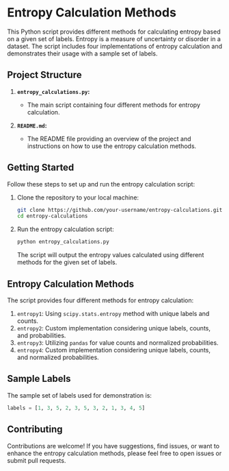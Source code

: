 # Entropy Calculation Methods

This Python script provides different methods for calculating entropy based on a given set of labels. Entropy is a measure of uncertainty or disorder in a dataset. The script includes four implementations of entropy calculation and demonstrates their usage with a sample set of labels.

## Project Structure

1. **`entropy_calculations.py`:**
   - The main script containing four different methods for entropy calculation.

2. **`README.md`:**
   - The README file providing an overview of the project and instructions on how to use the entropy calculation methods.

## Getting Started

Follow these steps to set up and run the entropy calculation script:

1. Clone the repository to your local machine:
   ```bash
   git clone https://github.com/your-username/entropy-calculations.git
   cd entropy-calculations
   ```

2. Run the entropy calculation script:
   ```bash
   python entropy_calculations.py
   ```

   The script will output the entropy values calculated using different methods for the given set of labels.

## Entropy Calculation Methods

The script provides four different methods for entropy calculation:
1. `entropy1`: Using `scipy.stats.entropy` method with unique labels and counts.
2. `entropy2`: Custom implementation considering unique labels, counts, and probabilities.
3. `entropy3`: Utilizing `pandas` for value counts and normalized probabilities.
4. `entropy4`: Custom implementation considering unique labels, counts, and normalized probabilities.

## Sample Labels

The sample set of labels used for demonstration is:
```python
labels = [1, 3, 5, 2, 3, 5, 3, 2, 1, 3, 4, 5]
```

## Contributing

Contributions are welcome! If you have suggestions, find issues, or want to enhance the entropy calculation methods, please feel free to open issues or submit pull requests.


